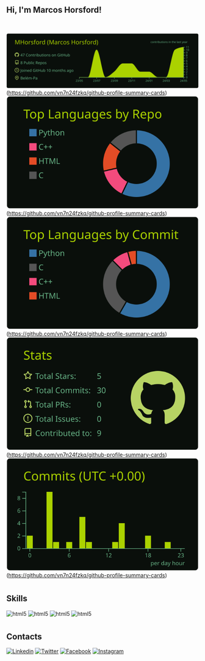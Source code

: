 ## Hi, I'm Marcos Horsford! 
<br/>


![](https://raw.githubusercontent.com/MHorsford/GitHubThemes/master/profile-summary-card-output/merko/0-profile-details.svg)(https://github.com/vn7n24fzkq/github-profile-summary-cards)
![](https://raw.githubusercontent.com/MHorsford/GitHubThemes/master/profile-summary-card-output/merko/1-repos-per-language.svg)(https://github.com/vn7n24fzkq/github-profile-summary-cards) 
![](https://raw.githubusercontent.com/MHorsford/GitHubThemes/master/profile-summary-card-output/merko/2-most-commit-language.svg)(https://github.com/vn7n24fzkq/github-profile-summary-cards)
![](https://raw.githubusercontent.com/MHorsford/GitHubThemes/master/profile-summary-card-output/merko/3-stats.svg)(https://github.com/vn7n24fzkq/github-profile-summary-cards) 
![](https://raw.githubusercontent.com/MHorsford/GitHubThemes/master/profile-summary-card-output/merko/4-productive-time.svg)(https://github.com/vn7n24fzkq/github-profile-summary-cards)



#
## **Skills** 

<div style="display: inline_black">
    <img align="center" alt="html5" src="https://img.shields.io/badge/Python-14354C?style=for-the-badge&logo=python&logoColor=white"/>
    <img align="center" alt="html5" src="https://img.shields.io/badge/java-%23ED8B00.svg?style=for-the-badge&logo=openjdk&logoColor=white"/>
    <img align="center" alt="html5" src="https://img.shields.io/badge/mysql-4479A1.svg?style=for-the-badge&logo=mysql&logoColor=white"/>
    <img align="center" alt="html5" src="https://img.shields.io/badge/Shell_Script-121011?style=for-the-badge&logo=gnu-bash&logoColor=white"/>
</div>


#
## **Contacts** 

[![Linkedin](https://img.shields.io/badge/LinkedIn-0077B5?style=for-the-badge&logo=linkedin&logoColor=white
)](https://www.linkedin.com/in/marcoshorsford/) [![Twitter](https://img.shields.io/badge/Twitter-1DA1F2?style=for-the-badge&logo=twitter&logoColor=white
)](https://twitter.com/HorsfordMarcos) [![Facebook](https://img.shields.io/badge/Facebook-1877F2?style=for-the-badge&logo=facebook&logoColor=white
)](https://www.facebook.com/marcoshorsford) [![Instagram](https://img.shields.io/badge/Instagram-E4405F?style=for-the-badge&logo=instagram&logoColor=white
)](https://www.instagram.com/marcoshorsford/)         
